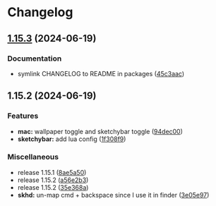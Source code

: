 # Changelog

## [1.15.3](https://github.com/engeir/stowfiles/compare/skhd-v1.15.2...skhd-v1.15.3) (2024-06-19)


### Documentation

* symlink CHANGELOG to README in packages ([45c3aac](https://github.com/engeir/stowfiles/commit/45c3aacf6c1c60ed559a8c394b4f4873fe9e806d))

## 1.15.2 (2024-06-19)


### Features

* **mac:** wallpaper toggle and sketchybar toggle ([94dec00](https://github.com/engeir/stowfiles/commit/94dec0062d34354206b3f22ce27bd16fec61ace1))
* **sketchybar:** add lua config ([1f308f9](https://github.com/engeir/stowfiles/commit/1f308f92cdfb81f2a217df2c03316ed7cc25c3a0))


### Miscellaneous

* release 1.15.1 ([8ae5a50](https://github.com/engeir/stowfiles/commit/8ae5a506399c8574fd780fa48e6df75e7bf92946))
* release 1.15.2 ([a56e2b3](https://github.com/engeir/stowfiles/commit/a56e2b3e1a6a859ad6b0b3953832b88fd87ecfcb))
* release 1.15.2 ([35e368a](https://github.com/engeir/stowfiles/commit/35e368a1bf125ca33b6acc36d32f86ed88ca87be))
* **skhd:** un-map cmd + backspace since I use it in finder ([3e05e97](https://github.com/engeir/stowfiles/commit/3e05e9790130ea9dab123a296a382c8c9f76093e))
